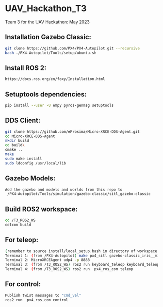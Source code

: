 # UAV_Hackathon_T3
Team 3 for the UAV Hackathon: May 2023

## Installation Gazebo Classic:
```sh
git clone https://github.com/PX4/PX4-Autopilot.git --recursive
bash ./PX4-Autopilot/Tools/setup/ubuntu.sh
```


## Install ROS 2:
```sh
https://docs.ros.org/en/foxy/Installation.html
```

## Setuptools dependencies:
```sh
pip install --user -U empy pyros-genmsg setuptools
```

## DDS Client:
```sh
git clone https://github.com/eProsima/Micro-XRCE-DDS-Agent.git
cd Micro-XRCE-DDS-Agent
mkdir build
cd build\
cmake ..
make
sudo make install
sudo ldconfig /usr/local/lib
```


## Gazebo Models:
```sh
Add the gazebo and models and worlds from this repo to
 /PX4-Autopilot/Tools/simulation/gazebo-classic/sitl_gazebo-classic
```
 ## Build ROS2 workspace:
 ```sh
cd /T3_ROS2_WS
colcon build
```
 

## For teleop:
 ```sh
(remember to source install/local_setup.bash in directory of workspace before running ROS2 commands)
Terminal 1: (from /PX4-Autopilot) make px4_sitl gazebo-classic_iris__mine
Terminal 2: MicroXRCEAgent udp4 -p 8888
Terminal 3: (from /T3_ROS2_WS) ros2 run keyboard_teleop keyboard_teleop_incremental 
Terminal 4: (from /T3_ROS2_WS) ros2 run  px4_ros_com teleop
```


## For control:
 ```sh
Publish twist messages to "cmd_vel"
ros2 run  px4_ros_com control
```


